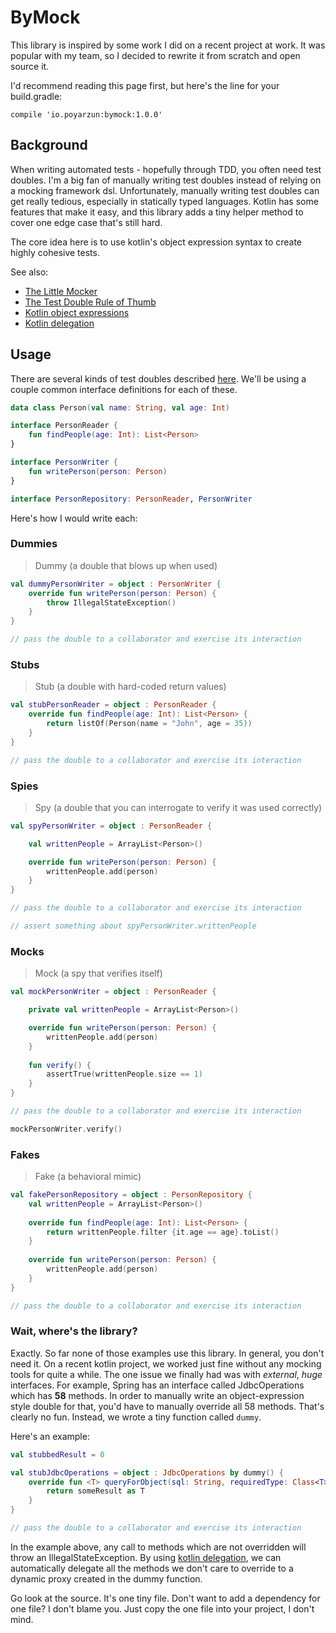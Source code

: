# ByMock

This library is inspired by some work I did on a recent project at work.
It was popular with my team, so I decided to rewrite it from scratch and open source it.

I'd recommend reading this page first, but here's the line for your build.gradle:

```
compile 'io.poyarzun:bymock:1.0.0'
```

## Background

When writing automated tests - hopefully through TDD, you often need test doubles.
I'm a big fan of manually writing test doubles instead of relying on a mocking framework dsl.
Unfortunately, manually writing test doubles can get really tedious, especially in statically typed languages.
Kotlin has some features that make it easy, and this library adds a tiny helper method to cover one edge case that's still hard.

The core idea here is to use kotlin's object expression syntax to create highly cohesive tests.


See also: 

* [The Little Mocker](https://blog.cleancoder.com/uncle-bob/2014/05/14/TheLittleMocker.html)
* [The Test Double Rule of Thumb](http://engineering.pivotal.io/post/the-test-double-rule-of-thumb)
* [Kotlin object expressions](https://kotlinlang.org/docs/reference/object-declarations.html#object-expressions)
* [Kotlin delegation](https://kotlinlang.org/docs/reference/delegation.html)

## Usage

There are several kinds of test doubles described [here](https://blog.cleancoder.com/uncle-bob/2014/05/14/TheLittleMocker.html).
We'll be using a couple common interface definitions for each of these.

```kotlin
data class Person(val name: String, val age: Int)

interface PersonReader {
    fun findPeople(age: Int): List<Person>
}

interface PersonWriter {
    fun writePerson(person: Person)
}

interface PersonRepository: PersonReader, PersonWriter
```


Here's how I would write each:


### Dummies

> Dummy (a double that blows up when used)

```kotlin
val dummyPersonWriter = object : PersonWriter {
    override fun writePerson(person: Person) {
        throw IllegalStateException()
    }
}

// pass the double to a collaborator and exercise its interaction
```

### Stubs

> Stub (a double with hard-coded return values)

```kotlin
val stubPersonReader = object : PersonReader {
    override fun findPeople(age: Int): List<Person> {
        return listOf(Person(name = "John", age = 35))
    }
}

// pass the double to a collaborator and exercise its interaction
```

### Spies

> Spy (a double that you can interrogate to verify it was used correctly)

```kotlin
val spyPersonWriter = object : PersonReader {

    val writtenPeople = ArrayList<Person>()

    override fun writePerson(person: Person) {
        writtenPeople.add(person)
    }
}

// pass the double to a collaborator and exercise its interaction

// assert something about spyPersonWriter.writtenPeople
```

### Mocks

> Mock (a spy that verifies itself)

```kotlin
val mockPersonWriter = object : PersonReader {

    private val writtenPeople = ArrayList<Person>()

    override fun writePerson(person: Person) {
        writtenPeople.add(person)
    }
    
    fun verify() {
        assertTrue(writtenPeople.size == 1)
    }
}

// pass the double to a collaborator and exercise its interaction

mockPersonWriter.verify()
```

### Fakes

> Fake (a behavioral mimic)

```kotlin
val fakePersonRepository = object : PersonRepository {
    val writtenPeople = ArrayList<Person>()
    
    override fun findPeople(age: Int): List<Person> {
        return writtenPeople.filter {it.age == age}.toList()
    }
    
    override fun writePerson(person: Person) {
        writtenPeople.add(person)
    }
}

// pass the double to a collaborator and exercise its interaction
```


### Wait, where's the library?

Exactly. So far none of those examples use this library. In general, you don't need it.
On a recent kotlin project, we worked just fine without any mocking tools for quite a while.
The one issue we finally had was with *external*, *huge* interfaces. For example, Spring has an interface
called JdbcOperations which has **58** methods. In order to manually write an object-expression style double for that,
you'd have to manually override all 58 methods. That's clearly no fun. Instead, we wrote a tiny function called `dummy`.

Here's an example:

```kotlin
val stubbedResult = 0

val stubJdbcOperations = object : JdbcOperations by dummy() {
    override fun <T> queryForObject(sql: String, requiredType: Class<T>): T {
        return someResult as T
    }
}

// pass the double to a collaborator and exercise its interaction
```

In the example above, any call to methods which are not overridden will throw an IllegalStateException.
By using [kotlin delegation](https://kotlinlang.org/docs/reference/delegation.html), we can automatically
delegate all the methods we don't care to override to a dynamic proxy created in the dummy function. 

Go look at the source. It's one tiny file. Don't want to add a dependency for one file? 
I don't blame you. Just copy the one file into your project, I don't mind.
